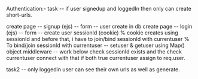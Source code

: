 Authentication:-
task -- if user signedup and loggedIn then only can create short-urls.

create page --    signup (ejs)  -- form -- user create in db
create page --    login (ejs) -- form -- create user sessionId (cookie)
% cookie creates using sessionId and before that, i have to join/bind sessionId with currentuser
% To bind/join sessionId with currentuser -- 
setuser & getuser using Map() object
middleware -- work below
check sessionId exists and the check currentuser connect with that if both true currentuser assign to req.user.

task2 -- only loggedin user can see their own urls as well as generate.